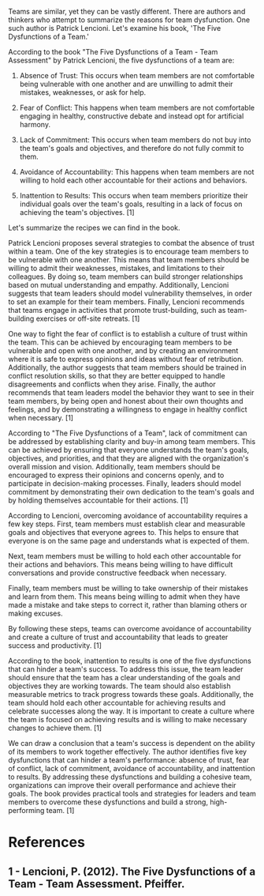Teams are similar, yet they can be vastly different. There are authors and thinkers who attempt to summarize the reasons for team dysfunction. One such author is Patrick Lencioni. Let's examine his book, 'The Five Dysfunctions of a Team.'


According to the book "The Five Dysfunctions of a Team - Team Assessment" by Patrick Lencioni, the five dysfunctions of a team are:

1. Absence of Trust: This occurs when team members are not comfortable being vulnerable with one another and are unwilling to admit their mistakes, weaknesses, or ask for help.

2. Fear of Conflict: This happens when team members are not comfortable engaging in healthy, constructive debate and instead opt for artificial harmony.

3. Lack of Commitment: This occurs when team members do not buy into the team's goals and objectives, and therefore do not fully commit to them.

4. Avoidance of Accountability: This happens when team members are not willing to hold each other accountable for their actions and behaviors.

5. Inattention to Results: This occurs when team members prioritize their individual goals over the team's goals, resulting in a lack of focus on achieving the team's objectives. [1]

Let's summarize the recipes we can find in the book.


Patrick Lencioni proposes several strategies to combat the absence of trust within a team. One of the key strategies is to encourage team members to be vulnerable with one another. This means that team members should be willing to admit their weaknesses, mistakes, and limitations to their colleagues. By doing so, team members can build stronger relationships based on mutual understanding and empathy. Additionally, Lencioni suggests that team leaders should model vulnerability themselves, in order to set an example for their team members. Finally, Lencioni recommends that teams engage in activities that promote trust-building, such as team-building exercises or off-site retreats. [1]

One way to fight the fear of conflict is to establish a culture of trust within the team. This can be achieved by encouraging team members to be vulnerable and open with one another, and by creating an environment where it is safe to express opinions and ideas without fear of retribution. Additionally, the author suggests that team members should be trained in conflict resolution skills, so that they are better equipped to handle disagreements and conflicts when they arise. Finally, the author recommends that team leaders model the behavior they want to see in their team members, by being open and honest about their own thoughts and feelings, and by demonstrating a willingness to engage in healthy conflict when necessary. [1]

According to "The Five Dysfunctions of a Team", lack of commitment can be addressed by establishing clarity and buy-in among team members. This can be achieved by ensuring that everyone understands the team's goals, objectives, and priorities, and that they are aligned with the organization's overall mission and vision. Additionally, team members should be encouraged to express their opinions and concerns openly, and to participate in decision-making processes. Finally, leaders should model commitment by demonstrating their own dedication to the team's goals and by holding themselves accountable for their actions. [1]

According to Lencioni, overcoming avoidance of accountability requires a few key steps. First, team members must establish clear and measurable goals and objectives that everyone agrees to. This helps to ensure that everyone is on the same page and understands what is expected of them. 

Next, team members must be willing to hold each other accountable for their actions and behaviors. This means being willing to have difficult conversations and provide constructive feedback when necessary. 

Finally, team members must be willing to take ownership of their mistakes and learn from them. This means being willing to admit when they have made a mistake and take steps to correct it, rather than blaming others or making excuses. 

By following these steps, teams can overcome avoidance of accountability and create a culture of trust and accountability that leads to greater success and productivity. [1]

According to the book, inattention to results is one of the five dysfunctions that can hinder a team's success. To address this issue, the team leader should ensure that the team has a clear understanding of the goals and objectives they are working towards. The team should also establish measurable metrics to track progress towards these goals. Additionally, the team should hold each other accountable for achieving results and celebrate successes along the way. It is important to create a culture where the team is focused on achieving results and is willing to make necessary changes to achieve them. [1]

We can draw a conclusion that a team's success is dependent on the ability of its members to work together effectively. The author identifies five key dysfunctions that can hinder a team's performance: absence of trust, fear of conflict, lack of commitment, avoidance of accountability, and inattention to results. By addressing these dysfunctions and building a cohesive team, organizations can improve their overall performance and achieve their goals. The book provides practical tools and strategies for leaders and team members to overcome these dysfunctions and build a strong, high-performing team. [1]

# References

## 1 - Lencioni, P. (2012). The Five Dysfunctions of a Team - Team Assessment. Pfeiffer.

